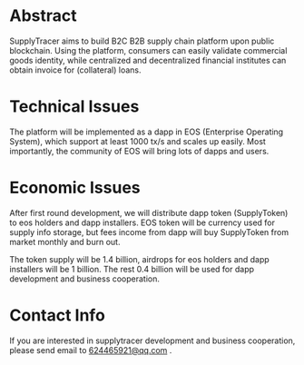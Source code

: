 # Abstract

SupplyTracer aims to build B2C B2B supply chain platform upon public blockchain. 
Using the platform, consumers can easily validate commercial goods identity,
while centralized and decentralized financial institutes can obtain invoice for (collateral) loans.

# Technical Issues

The platform will be implemented as a dapp in EOS (Enterprise Operating System), which support at least 1000 tx/s 
and scales up easily. Most importantly, the community of EOS will bring lots of dapps and users.

# Economic Issues

After first round development, we will distribute dapp token (SupplyToken) to eos holders and dapp installers. EOS token 
will be currency used for supply info storage, but fees income from dapp will buy SupplyToken from market monthly and 
burn out.

The token supply will be 1.4 billion, airdrops for eos holders and dapp installers will be 1 billion. The rest 0.4 
billion will be used for dapp development and business cooperation.

# Contact Info
If you are interested in supplytracer development and business cooperation, please send email to 624465921@qq.com .